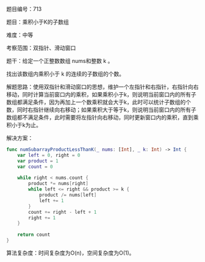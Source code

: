 题目编号：713

题目：乘积小于K的子数组

难度：中等

考察范围：双指针、滑动窗口

题干：给定一个正整数数组 nums和整数 k 。

找出该数组内乘积小于 k 的连续的子数组的个数。

解题思路：使用双指针和滑动窗口的思想，维护一个左指针和右指针，右指针向右移动，同时计算当前窗口内的乘积，如果乘积小于k，则说明当前窗口内的所有子数组都满足条件，因为再加上一个数乘积就会大于k，此时可以统计子数组的个数，同时右指针继续向右移动；如果乘积大于等于k，则说明当前窗口内的所有子数组都不满足条件，此时需要将左指针向右移动，同时更新窗口内的乘积，直到乘积小于k为止。

解决方案：

```swift
func numSubarrayProductLessThanK(_ nums: [Int], _ k: Int) -> Int {
    var left = 0, right = 0
    var product = 1
    var count = 0
    
    while right < nums.count {
        product *= nums[right]
        while left <= right && product >= k {
            product /= nums[left]
            left += 1
        }
        count += right - left + 1
        right += 1
    }
    
    return count
}
```

算法复杂度：时间复杂度为O(n)，空间复杂度为O(1)。
